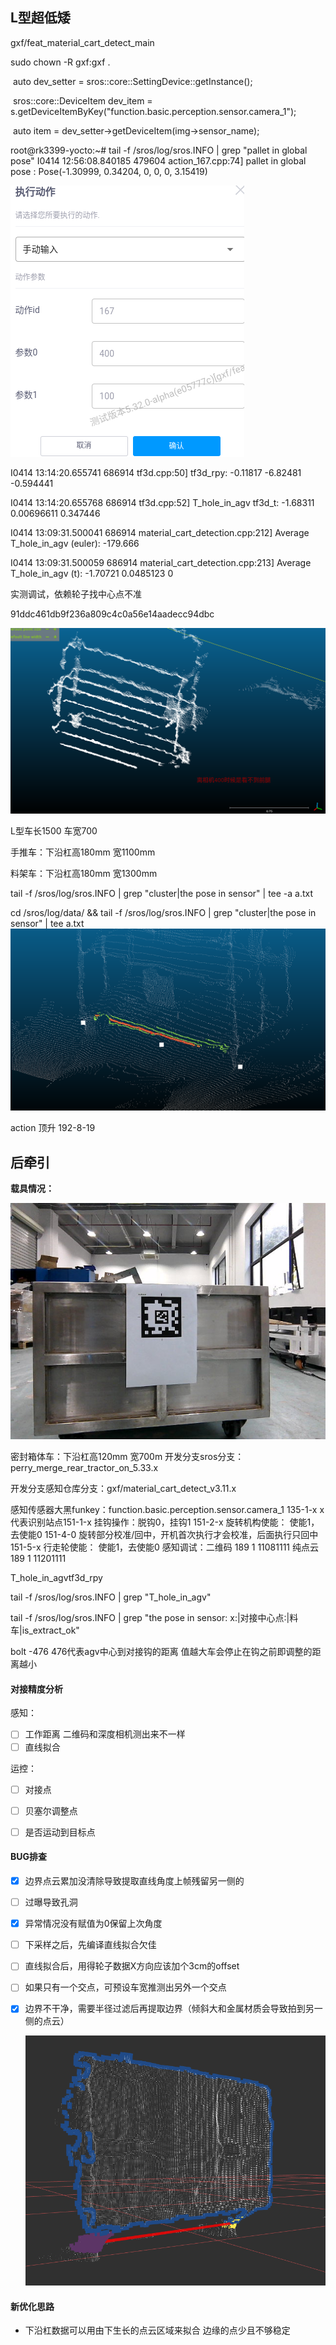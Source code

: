 ## L型超低矮

gxf/feat_material_cart_detect_main

 sudo chown -R gxf:gxf .   

​    auto dev_setter = sros::core::SettingDevice::getInstance();

​    sros::core::DeviceItem dev_item = s.getDeviceItemByKey("function.basic.perception.sensor.camera_1");

​    auto item = dev_setter->getDeviceItem(img->sensor_name);

root@rk3399-yocto:~# tail -f /sros/log/sros.INFO | grep "pallet in global pose" I0414 12:56:08.840185 479604 action_167.cpp:74] pallet in global pose : Pose(-1.30999, 0.34204, 0, 0, 0, 3.15419)

![image-20241104160444762](test_L_material_cart_detect.assets/image-20241104160444762.png)



I0414 13:14:20.655741 686914 tf3d.cpp:50] tf3d_rpy:  -0.11817  -6.82481 -0.594441

I0414 13:14:20.655768 686914 tf3d.cpp:52] T_hole_in_agv tf3d_t: -1.68311   0.00696611 0.347446  



I0414 13:09:31.500041 686914 material_cart_detection.cpp:212] Average T_hole_in_agv (euler): -179.666

I0414 13:09:31.500059 686914 material_cart_detection.cpp:213] Average T_hole_in_agv (t):  -1.70721 0.0485123         0



实测调试，依赖轮子找中心点不准

91ddc461db9f236a809c4c0a56e14aadecc94dbc

![image-20241105170816315](test_L_material_cart_detect.assets/image-20241105170816315.png)





L型车长1500 车宽700

手推车：下沿杠高180mm 宽1100mm

料架车：下沿杠高180mm 宽1300mm



  tail -f /sros/log/sros.INFO | grep "cluster\|the pose in sensor" | tee -a a.txt

cd /sros/log/data/ && tail -f /sros/log/sros.INFO | grep "cluster\|the pose in sensor" | tee  a.txt![image-20241107142855562](test_L_material_cart_detect.assets/image-20241107142855562.png)

action 顶升 192-8-19







## 后牵引

**载具情况：**

![_sros_log_data_QRcode_detection](test_L_material_cart_detect.assets/_sros_log_data_QRcode_detection.png)



密封箱体车：下沿杠高120mm 宽700m
开发分支sros分支：perry_merge_rear_tractor_on_5.33.x

开发分支感知仓库分支：gxf/material_cart_detect_v3.11.x 

感知传感器大黑funkey：function.basic.perception.sensor.camera_1
135-1-x  x代表识别站点151-1-x 挂钩操作：脱钩0，挂钩1
151-2-x 旋转机构使能： 使能1，去使能0
151-4-0 旋转部分校准/回中，开机首次执行才会校准，后面执行只回中
151-5-x 行走轮使能： 使能1，去使能0
感知调试：二维码 189 1 11081111    纯点云 189 1 11201111

T_hole_in_agvtf3d_rpy

tail -f /sros/log/sros.INFO  | grep "T_hole_in_agv"

tail -f /sros/log/sros.INFO  | grep "the pose in sensor: x:\|对接中心点:\|料车\|is_extract_ok"

bolt -476     476代表agv中心到对接钩的距离 值越大车会停止在钩之前即调整的距离越小



#### **对接精度分析**

感知：

- [ ] 工作距离     二维码和深度相机测出来不一样
- [ ] 直线拟合

运控：

- [ ] 对接点
- [ ] 贝塞尔调整点
- [ ] 是否运动到目标点





#### BUG排查

- [x] 边界点云累加没清除导致提取直线角度上帧残留另一侧的

- [ ]  过曝导致孔洞

- [x] 异常情况没有赋值为0保留上次角度

- [ ] 下采样之后，先编译直线拟合欠佳

- [ ] 直线拟合后，用得轮子数据X方向应该加个3cm的offset

- [ ] 如果只有一个交点，可预设车宽推测出另外一个交点

- [x] 边界不干净，需要半径过滤后再提取边界（倾斜大和金属材质会导致拍到另一侧的点云）

  ![glider_2024-12-23_1033](test_L_material_cart_detect.assets/glider_2024-12-23_1033.png)





#### 新优化思路

- 下沿杠数据可以用由下生长的点云区域来拟合 边缘的点少且不够稳定
